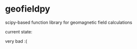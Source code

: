# geofieldpy
scipy-based function library for geomagnetic field calculations

current state:

very bad :(
